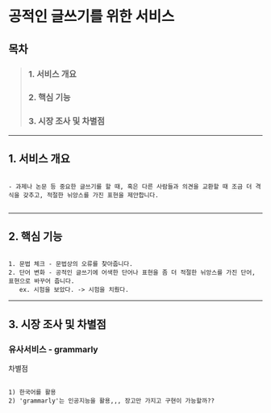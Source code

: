 공적인 글쓰기를 위한 서비스
=======================

## 목차
> ### 1. 서비스 개요
> ### 2. 핵심 기능
> ### 3. 시장 조사 및 차별점

--------------------------------------


## 1. 서비스 개요

<pre><code>
- 과제나 논문 등 중요한 글쓰기를 할 때, 혹은 다른 사람들과 의견을 교환할 때 조금 더 격식을 갖추고, 적절한 뉘앙스를 가진 표현을 제안합니다.   
  
</code></pre>


--------------------------------------


## 2. 핵심 기능

<pre><code>
1. 문법 체크 - 문법상의 오류를 찾아줍니다.
2. 단어 변화 - 공적인 글쓰기에 어색한 단어나 표현을 좀 더 적절한 뉘앙스를 가진 단어, 표현으로 바꾸어 줍니다.   
   ex. 시험을 보았다. -> 시험을 치뤘다. 
</code></pre>


--------------------------------------


## 3. 시장 조사 및 차별점

### 유사서비스 - grammarly
차별점
<pre><code>
1) 한국어를 활용
2) 'grammarly'는 인공지능을 활용,,, 장고만 가지고 구현이 가능할까??
</pre></code>

